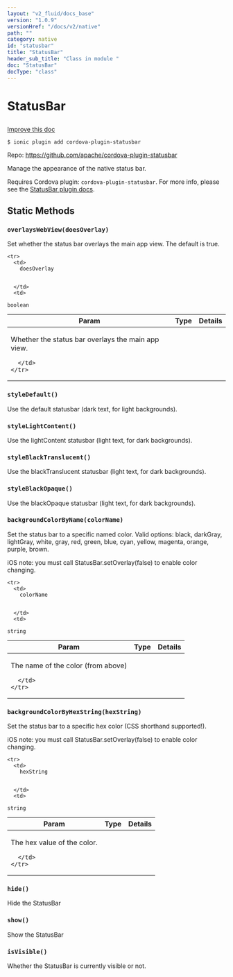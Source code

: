 ```yaml
---
layout: "v2_fluid/docs_base"
version: "1.0.9"
versionHref: "/docs/v2/native"
path: ""
category: native
id: "statusbar"
title: "StatusBar"
header_sub_title: "Class in module "
doc: "StatusBar"
docType: "class"
---
```









<h1 class="api-title">


StatusBar






</h1>

<a class="improve-v2-docs" href='http://github.com/driftyco/ionic/edit/2.0/src/plugins/statusbar.ts#L2'>
Improve this doc
</a>





<!-- decorators -->

<pre><code>$ ionic plugin add cordova-plugin-statusbar</code></pre>
<p>Repo:
<a href="https://github.com/apache/cordova-plugin-statusbar">
https://github.com/apache/cordova-plugin-statusbar
</a>
</p>

<!-- description -->

<p>Manage the appearance of the native status bar.</p>
<p>Requires Cordova plugin: <code>cordova-plugin-statusbar</code>. For more info, please see the <a href="https://github.com/apache/cordova-plugin-statusbar">StatusBar plugin docs</a>.</p>

<!-- @usage tag -->


<!-- @property tags -->
<h2>Static Methods</h2>
<div id="overlaysWebView"></div>
<h3><code>overlaysWebView(doesOverlay)</code>
  
</h3>

Set whether the status bar overlays the main app view. The default
is true.



<table class="table param-table" style="margin:0;">
  <thead>
    <tr>
      <th>Param</th>
      <th>Type</th>
      <th>Details</th>
    </tr>
  </thead>
  <tbody>
    
    <tr>
      <td>
        doesOverlay
        
        
      </td>
      <td>
        
  <code>boolean</code>
      </td>
      <td>
        <p>Whether the status bar overlays the main app view.</p>

        
      </td>
    </tr>
    
  </tbody>
</table>







<div id="styleDefault"></div>
<h3><code>styleDefault()</code>
  
</h3>

Use the default statusbar (dark text, for light backgrounds).










<div id="styleLightContent"></div>
<h3><code>styleLightContent()</code>
  
</h3>

Use the lightContent statusbar (light text, for dark backgrounds).










<div id="styleBlackTranslucent"></div>
<h3><code>styleBlackTranslucent()</code>
  
</h3>

Use the blackTranslucent statusbar (light text, for dark backgrounds).










<div id="styleBlackOpaque"></div>
<h3><code>styleBlackOpaque()</code>
  
</h3>

Use the blackOpaque statusbar (light text, for dark backgrounds).










<div id="backgroundColorByName"></div>
<h3><code>backgroundColorByName(colorName)</code>
  
</h3>

Set the status bar to a specific named color. Valid options:
black, darkGray, lightGray, white, gray, red, green, blue, cyan, yellow, magenta, orange, purple, brown.

iOS note: you must call StatusBar.setOverlay(false) to enable color changing.



<table class="table param-table" style="margin:0;">
  <thead>
    <tr>
      <th>Param</th>
      <th>Type</th>
      <th>Details</th>
    </tr>
  </thead>
  <tbody>
    
    <tr>
      <td>
        colorName
        
        
      </td>
      <td>
        
  <code>string</code>
      </td>
      <td>
        <p>The name of the color (from above)</p>

        
      </td>
    </tr>
    
  </tbody>
</table>







<div id="backgroundColorByHexString"></div>
<h3><code>backgroundColorByHexString(hexString)</code>
  
</h3>

Set the status bar to a specific hex color (CSS shorthand supported!).

iOS note: you must call StatusBar.setOverlay(false) to enable color changing.



<table class="table param-table" style="margin:0;">
  <thead>
    <tr>
      <th>Param</th>
      <th>Type</th>
      <th>Details</th>
    </tr>
  </thead>
  <tbody>
    
    <tr>
      <td>
        hexString
        
        
      </td>
      <td>
        
  <code>string</code>
      </td>
      <td>
        <p>The hex value of the color.</p>

        
      </td>
    </tr>
    
  </tbody>
</table>







<div id="hide"></div>
<h3><code>hide()</code>
  
</h3>

Hide the StatusBar










<div id="show"></div>
<h3><code>show()</code>
  
</h3>

Show the StatusBar










<div id="isVisible"></div>
<h3><code>isVisible()</code>
  
</h3>

Whether the StatusBar is currently visible or not.











<!-- methods on the class --><!-- related link --><!-- end content block -->


<!-- end body block -->

